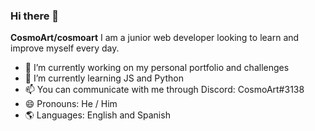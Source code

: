 ### Hi there 👋

**CosmoArt/cosmoart** I am a junior web developer looking to learn and improve myself every day.

- 🔭 I’m currently working on my personal portfolio and challenges 
- 🌱 I’m currently learning JS and Python
- 📫 You can communicate with me through Discord: CosmoArt#3138
- 😄 Pronouns: He / Him
- :earth_americas: Languages: English and Spanish
